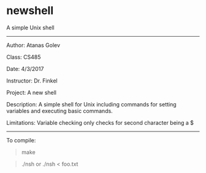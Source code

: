 # newshell
A simple Unix shell

---

Author: Atanas Golev 

Class: CS485

Date: 4/3/2017

Instructor: Dr. Finkel

Project: A new shell

Description: A simple shell for Unix including commands for setting variables and executing basic commands.

Limitations: Variable checking only checks for second character being a $

---

To compile: 

> make

> ./nsh or ./nsh < foo.txt
